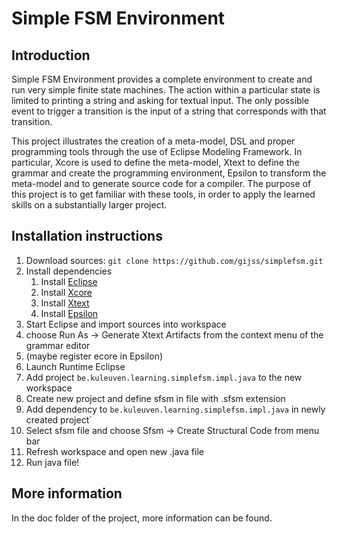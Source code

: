 Simple FSM Environment
===

Introduction
---
Simple FSM Environment provides a complete environment to create and run very simple finite state machines. The action within a particular state is limited to printing a string and asking for textual input. The only possible event to trigger a transition is the input of a string that corresponds with that transition.

This project illustrates the creation of a meta-model, DSL and proper programming tools through the use of Eclipse Modeling Framework. In particular, Xcore is used to define the meta-model, Xtext to define the grammar and create the programming environment, Epsilon to transform the meta-model and to generate source code for a compiler. The purpose of this project is to get familiar with these tools, in order to apply the learned skills on a substantially larger project.

Installation instructions
---

1. Download sources: `git clone https://github.com/gijss/simplefsm.git`
2. Install dependencies
    1. Install [Eclipse](https://www.eclipse.org/downloads/)
    2. Install [Xcore](https://wiki.eclipse.org/Xcore)
    3. Install [Xtext](https://www.eclipse.org/Xtext/)
    4. Install [Epsilon](https://www.eclipse.org/epsilon/)
3. Start Eclipse and import sources into workspace
4. choose Run As -> Generate Xtext Artifacts from the context menu of the grammar editor
4. (maybe register ecore in Epsilon)
5. Launch Runtime Eclipse
6. Add project `be.kuleuven.learning.simplefsm.impl.java` to the new workspace
7. Create new project and define sfsm in file with .sfsm extension
8. Add dependency to `be.kuleuven.learning.simplefsm.impl.java` in newly created project`
9. Select sfsm file and choose Sfsm -> Create Structural Code from menu bar
10. Refresh workspace and open new .java file
11. Run java file!
 
More information
---

In the doc folder of the project, more information can be found.

